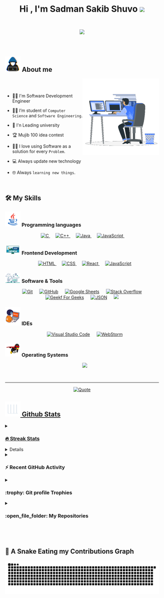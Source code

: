 <h1 align="center">Hi , I'm Sadman Sakib Shuvo <img src="https://media.giphy.com/media/hvRJCLFzcasrR4ia7z/giphy.gif" width="35"></h1>
<h1 align="center">
  <a href="https://github.com/DenverCoder1/readme-typing-svg"><img src="https://readme-typing-svg.herokuapp.com?font=Time+New+Roman&color=%23C8BE25&size=25&center=true&vCenter=true&width=600&height=100&lines=Computer+Science+Engineering+Student;MERN+Stack+Web+Developer;Expert+Of+Web+development;Always+learning+new+things;App+Development;Give+yourself+time+to;Get+to+Know+yourself;Create+your+exciting+life"></a>
</h1>


<br>



	
## <picture><img src = "https://github.com/SadmanSakibShuvo1/SadmanSakibShuvo1/blob/main/about_me.gif?raw=true" width = 50px></picture> About me

<picture> <img align="right" src="https://github.com/SadmanSakibShuvo1/SadmanSakibShuvo1/blob/main/Right_Side.gif?raw=true" width = 250px></picture>

<br><br>

- :technologist: I'm Software Development Engineer
- :student: I’m student of `Computer Science` and `Software Engineering`.
- :school: I'n Leading university
  
- :trophy: Mujib 100 idea contest
- :technologist: I love using Software as a solution for every `Problem`.
- :computer: Always update new technology
- :nerd_face: Always `learning new things`.
<!--- :thinking: I’m currently open for a new `job opportunity`, this is [MY RESUME](http://lnkiy.in/Ahmed_Hossam_Resume).--->
<!--- :boom: You can visit [MY WEBSITE](https://cutt.ly/Ahmed_Hossam_Website).--->
<br>


<!---## <picture> <img src="https://github.com/7oSkaaa/7oSkaaa/blob/main/Images/competitive_programming_profile.png?raw=true" width=40> </picture> My Competitive Programming Profiles

<p align="center">
  <a href="https://codeforces.com/profile/7oSkaaa"><img src="https://img.icons8.com/external-tal-revivo-shadow-tal-revivo/50/000000/external-codeforces-programming-competitions-and-contests-programming-community-logo-shadow-tal-revivo.png" alt="Code Forces"/></a>
	<a href="https://leetcode.com/7oSkaa/"><img src="https://img.icons8.com/external-tal-revivo-shadow-tal-revivo/50/000000/external-level-up-your-coding-skills-and-quickly-land-a-job-logo-shadow-tal-revivo.png" alt="LeetCode"/></a>
	<a href="https://atcoder.jp/users/ahmed_7oSkaa"><img src="https://i.ibb.co/Q9WSjDB/logo.png" alt="AtCoder" width = 60px/></a>
	<a href="https://www.codechef.com/users/ahmed_7oskaa"><img src="https://img.icons8.com/color/50/000000/codechef.png" alt="Code Chef"/></a>
	<a href="https://icpc.global/ICPCID/IW0X0CTD0ZV9"><img src="https://i.ibb.co/6J0r7rW/Daco-5610880.png" alt="ICPC Global" width = 60px /></a>     
	<a href="https://www.codingame.com/profile/e5e56c7585fda3b457056b85180a4d636850344" ><img src="https://i.ibb.co/1MRppTC/codingame-1.png" alt="Codingame" width="100" height="50">
</p>--->


<!---

## <picture> <img src="https://github.com/7oSkaaa/7oSkaaa/blob/main/Images/Connect-with-me.gif?raw=true" width="100px"> </picture> Connect with me
<p align="center">
	<a href="mailto:ahmed.7oskaa@gmail.com"><img img src="https://img.shields.io/badge/gmail-%23EA4335.svg?style=plastic&logo=gmail&logoColor=white" alt="Gmail"/></a>
	<a href="https://github.com/7oSkaaa"><img src="https://img.shields.io/badge/github-%23181717.svg?style=plastic&logo=github&logoColor=white" alt="GitHub"/></a>
	<a href="https://wa.me/0201208822340"><img src="https://img.shields.io/badge/whatsapp-%2325D366.svg?style=plastic&logo=whatsapp&logoColor=white" alt="Whatsapp"/></a>
	<a href="https://www.linkedin.com/in/7oskaa/"><img src="https://img.shields.io/badge/linkedin-%230A66C2.svg?style=plastic&logo=linkedin&logoColor=white" alt="LinkedIn"/></a>
	<a href="https://www.facebook.com/7oSkaaa"><img src="https://img.shields.io/badge/facebook-%231877F2.svg?style=plastic&logo=facebook&logoColor=white" alt="Facebook"/></a>
	<a href="https://www.instagram.com/ahmed_7oskaa/"><img src="https://img.shields.io/badge/instagram-%23E4405F.svg?style=plastic&logo=instagram&logoColor=white" alt="Instagram"/></a>
	<a href="https://msng.link/o/?ahmed.7oskaa=sc"><img src="https://img.shields.io/badge/snapchat-%23FFFC00.svg?style=plastic&logo=snapchat&logoColor=black" alt="Snap Chat"/></a>
</p>


--->

## 🛠️ My Skills

### <picture> <img src = "https://github.com/SadmanSakibShuvo1/SadmanSakibShuvo1/blob/main/Programming_Languages.gif?raw=true" width = 50px>  </picture> Programming languages

<p align="center"> 
  &emsp; 
  <a href="https://www.cprogramming.com/" target="_blank"> 
    <img alt="C" src="https://img.shields.io/badge/C%20-%232370ED.svg?style=plastic&logo=c&logoColor=white">
  </a> 
  &emsp;
  <a href="https://www.w3schools.com/cpp/" target="_blank"> 
    <img alt="C++" src="https://img.shields.io/badge/C++%20-%2300599C.svg?style=plastic&logo=c%2B%2B&logoColor=white">
  </a> 
  &emsp;
  <a href="https://www.java.com" target="_blank"> 
    <img alt="Java" src="https://img.shields.io/badge/Java-%23007396.svg?style=plastic&logo=java&logoColor=white">
  </a>
   &emsp;
	
  <a href="https://developer.mozilla.org/en-US/docs/Web/JavaScript" target="_blank"> 
     <img alt="JavaScript" src="https://img.shields.io/badge/JavaScript%20-%23F7DF1E.svg?style=plastic&logo=javascript&logoColor=black">
  </a>
  &emsp;
  
  <!--- <a href="https://www.python.org" target="_blank">
    <img alt="Python" src="https://img.shields.io/badge/Python%20-%2314354C.svg?style=plastic&logo=python&logoColor=white">
  </a>--->
  
</p>

### <picture> <img src = "https://github.com/SadmanSakibShuvo1/SadmanSakibShuvo1/blob/main/Front_End.gif?raw=true" width = 50px>  </picture> Frontend Development
<p align="center"> 
  &emsp; 
  <a href="https://www.w3.org/html/" target="_blank"> 
   <img alt="HTML" src="https://img.shields.io/badge/HTML5%20-%23E34F26.svg?style=plastic&logo=html5&logoColor=white">
  </a>   
  &emsp;
  <a href="https://www.w3schools.com/css/" target="_blank">
    <img alt="CSS" src="https://img.shields.io/badge/CSS%20-%231572B6.svg?style=plastic&logo=css3&logoColor=white">
  </a> 
  &emsp;
 <a href="https://www.python.org" target="_blank">
    <img alt="React" src="https://img.shields.io/badge/react-%2361DAFB.svg?style=plastic&logo=React&logoColor=black">
  </a>
  &emsp;
  <a href="https://developer.mozilla.org/en-US/docs/Web/JavaScript" target="_blank"> 
     <img alt="JavaScript" src="https://img.shields.io/badge/JavaScript%20-%23F7DF1E.svg?style=plastic&logo=javascript&logoColor=black">
   </a>
</p>

 ### <picture> <img src = "https://github.com/SadmanSakibShuvo1/SadmanSakibShuvo1/blob/main/Software_Tools.gif?raw=true" width = 50px>  </picture> Software & Tools
 
<p align="center">
  &emsp;
    <a href="#"><img alt="Git" src="https://img.shields.io/badge/Git%20-%23F05033.svg?style=plastic&logo=git&logoColor=white"></a>
  &emsp;
    <a href="#"><img alt="GitHub" src="https://img.shields.io/badge/github-%23181717.svg?style=plastic&logo=github&logoColor=white"></a>
  &emsp;
    <a href="#"><img alt="Google Sheets" src="https://img.shields.io/badge/Google%20Sheets%20-%2334A853.svg?style=plastic&logo=google%20sheets&logoColor=white"></a>
  &emsp;  
<a href="#"><img alt="Stack Overflow" src="https://img.shields.io/badge/-Stack%20Overflow-FE7A16?style=plastic&logo=stack-overflow&logoColor=white"></a>
&emsp;
<a href="#"><img alt="Geekf For Geeks" src="https://img.shields.io/badge/geeksforgeeks-%230F9D58.svg?style=plastic&logo=geeksforgeeks&logoColor=white"></a>
&emsp;
<a href="#"><img alt="JSON" img src="https://img.shields.io/badge/json-%23000000.svg?style=plastic&logo=json&logoColor=white"></a>
&emsp;
<a href="#"><img src="https://img.shields.io/badge/mysql-%234479A1.svg?&style=plastic&logo=mysql&logoColor=white"/></a>

<!--<a href="#"><img alt="OpenGL" src="https://img.shields.io/badge/opengl-%235586A4.svg?style=plastic&logo=opengl&logoColor=white"></a>
&emsp;
<a href="#"><img alt="Mark Down" src="https://img.shields.io/badge/Markdown-000000?style=plastic&logo=markdown&logoColor=white"></a>
  &emsp;
<a href="#"><img alt="Selenium" src="https://img.shields.io/badge/selenium-%2343B02A.svg?&style=plastic&logo=selenium&logoColor=white"></a>
  &emsp;
<a href="#"><img src="https://img.shields.io/badge/latex-%23008080.svg?&style=plastic&logo=latex&logoColor=white" /></a>
 &emsp;
<a href="#"><img src="https://img.shields.io/badge/django-%23092E20.svg?&style=plastic&logo=django&logoColor=white" /></a>
&emsp; --->

</p>

 ### <picture> <img src = "https://github.com/SadmanSakibShuvo1/SadmanSakibShuvo1/blob/main/IDEs.gif?raw=true" width = 50px>  </picture> IDEs
 
<p align="center">
  &emsp;
  <a href="#"><img alt="Visual Studio Code" src="https://img.shields.io/badge/Visual%20Studio%20Code-0078d7.svg?style=plastic&logo=visual-studio-code&logoColor=white"></a>
  &emsp;
  <a href="#"><img alt="WebStorm" src="https://img.shields.io/badge/WebStorm-000000.svg?style=plastic&logo=webstorm&logoColor=white"></a>

<!---<a href="#"><img alt="JetBrain" src="https://img.shields.io/badge/jetbrains-%23000000.svg?style=plastic&logo=jetbrains&logoColor=white" /></a>
      &emsp;
     <a href="#"><img alt="Atom" src="https://img.shields.io/badge/atom-%2366595C.svg?&style=plastic&logo=atom&logoColor=white" /></a>
      &emsp;
     <a href="#"><img alt="Eclipse" src="https://img.shields.io/badge/eclipse%20ide-%232C2255.svg?&style=plastic&logo=eclipse%20ide&logoColor=white" /></a> --->
    
</p>

<!--- ### <picture> <img src = "https://github.com/7oSkaaa/7oSkaaa/blob/main/Images/CP_PS.gif?raw=true" width = 50px>  </picture> Competitive Programming & Problem Solving
 
<p align="center">
  &emsp;
    <a href="#"><img alt = "Codeforces" src="https://img.shields.io/badge/codeforces%20-%231F8ACB.svg?style=plastic&logo=codeforces&logoColor=white" /></a>	
  &emsp;
    <a href="#"><img alt = "Leetcode" src="https://img.shields.io/badge/leetcode%20-%23FFA116.svg?style=plastic&logo=leetcode&logoColor=black" /></a>
  &emsp;
    <a href="#"><img alt = "Huckerrank" src="https://img.shields.io/badge/hackerrank-%232EC866.svg?style=plastic&logo=hackerrank&logoColor=white" /></a>
  &emsp;
    <a href="#"><img alt = "CodeChef" src="https://img.shields.io/badge/codechef-%235B4638.svg?style=plastic&logo=codechef&logoColor=white" /></a>
  &emsp;
    <a href="#"><img alt = "Google" src="https://img.shields.io/badge/google-%234285F4.svg?style=plastic&logo=google&logoColor=white" /></a>
  &emsp;
    <a href="#"><img alt = "Codin Game" src="https://img.shields.io/badge/codingame-%23F2BB13.svg?&style=plastic&logo=codingame&logoColor=black" /></a>
</p>
--->

 ### <picture> <img src = "https://github.com/SadmanSakibShuvo1/SadmanSakibShuvo1/blob/main/OS.gif?raw=true" width = 50px>  </picture> Operating Systems
 
<p align="center">
  &emsp;
  <a href="#"><img src="https://img.shields.io/badge/Windows-0078D6?style=plastic&logo=windows&logoColor=white"></a>
 
<!--- <a href="#"><img src="https://img.shields.io/badge/Linux-FCC624?style=plastic&logo=linux&logoColor=black"></a>
        &emsp;
      <a href="#"><img src="https://img.shields.io/badge/Ubuntu-E95420?style=plastic&logo=ubuntu&logoColor=white"></a>
        &emsp;
       <a href="#"><img src="https://img.shields.io/badge/pop!_os-%2348B9C7.svg?style=plastic&&logo=pop!_os&logoColor=white" /></a>
        &emsp;
       <a href="#"><img src="https://img.shields.io/badge/manjaro-%2335BF5C.svg?&style=plastic&logo=manjaro&logoColor=white" /></a>
    --->
</p>

<br> 

---

<p align = "center">
	<a href="https://github.com/piyushsuthar/github-readme-quotes"> <img alt = "Quote" src="https://quotes-github-readme.vercel.app/api?type=horizontal&theme=tokyonight&animation=grow_out_in&quoteCategory=programming">
</p>

## <picture> <img src = "https://github.com/SadmanSakibShuvo1/SadmanSakibShuvo1/blob/main/Statistics.gif?raw=true" width = 50px>  </picture> Github Stats

<details><summary><h3> 🔥 Streak Stats</h3></summary>

----	

<p align="center"><img src="https://github-readme-streak-stats.herokuapp.com/?user=SadmanSakibShuvo1&theme=tokyonight" alt="SadmanSakibShuvo1" /></p>


</details>
  
<details><summary><h3>💻 GitHub Profile Stats</h3></summary>

----
	
<p align="center">
    <a href="https://github.com/anuraghazra/github-readme-stats">
	    <img alt="SadmanSakibShuvo1's Github Stats" src="https://github-readme-stats.vercel.app/api?username=SadmanSakibShuvo1&show_icons=true&count_private=true&locale=en&theme=tokyonight&layout=compact" height="230px"/></a>
	  <img src="https://github-readme-stats.vercel.app/api/top-langs?username=SadmanSakibShuvo1&langs_count=10&show_icons=true&locale=en&theme=tokyonight" alt="SadmanSakibShuvo1" height="230px"/>
<br/>

  <b>Note:</b> Top languages is only a metric of the languages my public code consists of and doesn't reflect experience or skill level.
  </p>
</details>

<details><summary><h3>⚡ Recent GitHub Activity</h3></summary>

----

[![SadmanSakibShuvo1's GitHub activity graph](https://github-readme-activity-graph.vercel.app/graph?username=SadmanSakibShuvo1&bg_color=0d1117&color=ffffff&line=00e676&point=ffffff&area=true&hide_border=true)](https://github.com/Ashutosh00710/github-readme-activity-graph)

</details>

<details><summary> <h3> :trophy: Git profile Trophies </h3></summary>

----
	
<div align="center" style="background-color: #282a36; border: 3px solid #00e676; border-radius: 15px; padding: 20px;">
  <a href="https://github.com/ryo-ma/github-profile-trophy">
    <img src="https://github-profile-trophy.vercel.app/?username=SadmanSakibShuvo1&theme=radical&column=4&margin-w=15&margin-h=15" alt="SadmanSakibShuvo1's GitHub Trophies" />
  </a>
</div>
	
</details>
	
<details><summary><h3> :open_file_folder: My Repositories </h3></summary>

----
	
<div>
 <p align="center">
  <a href="https://github.com/SadmanSakibShuvo1/Module-21-Live-Test">
  <img src="https://github-readme-stats.vercel.app/api/pin/?username=SadmanSakibShuvo1&repo=Module-21-Live-Test&theme=tokyonight" alt="Module-21-Live-Test" />
  </a>
    
   <a href="https://github.com/SadmanSakibShuvo1/Assignment-for-Module-21">
   <img src="https://github-readme-stats.vercel.app/api/pin/?username=SadmanSakibShuvo1&repo=Assignment-for-Module-21&theme=tokyonight" alt="Assignment-for-Module-21" />
   </a>
    
   <a href="https://github.com/SadmanSakibShuvo1/webbackendassingment16">
   <img src="https://github-readme-stats.vercel.app/api/pin/?username=SadmanSakibShuvo1&repo=webbackendassingment16&theme=tokyonight" alt="webbackendassingment16" />
   </a>
    
   <a href="https://github.com/SadmanSakibShuvo1/module10assignment">
   <img src="https://github-readme-stats.vercel.app/api/pin/?username=SadmanSakibShuvo1&repo=module10assignment&theme=tokyonight" alt="module10assignment" />
   </a>
    
   <a href="https://github.com/SadmanSakibShuvo1/modulefiveassingment">
   <img src="https://github-readme-stats.vercel.app/api/pin/?username=SadmanSakibShuvo1&repo=modulefiveassingment&theme=tokyonight" alt="modulefiveassingment" />
   </a>

   <a href="https://github.com/SadmanSakibShuvo1/moduletwelveassignment_taskmanager">
   <img src="https://github-readme-stats.vercel.app/api/pin/?username=SadmanSakibShuvo1&repo=moduletwelveassignment_taskmanager&theme=tokyonight" alt="moduletwelveassignment_taskmanager" />
   </a>

   <a href="https://github.com/SadmanSakibShuvo1/Javascript-Tutorial">
   <img src="https://github-readme-stats.vercel.app/api/pin/?username=SadmanSakibShuvo1&repo=Javascript-Tutorial&theme=tokyonight" alt="Javascript-Tutorial" />
   </a>
   
   </p>
</div>

</details>

</br></br>
	
## 🐍 A Snake Eating my Contributions Graph
	
<p align = "center">
	<img src = "https://github.com/7oSkaaa/7oSkaaa/blob/output/github-contribution-grid-snake.svg?" alt = "Snake Game"/>
</p>
